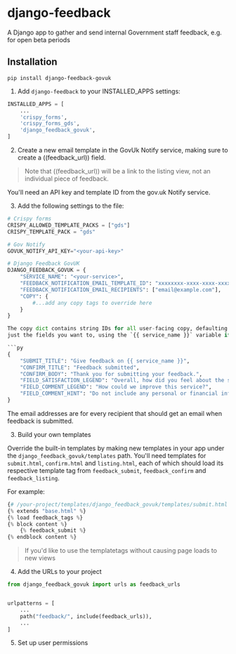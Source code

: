 # django-feedback

A Django app to gather and send internal Government staff feedback, e.g. for open beta periods

## Installation

```
pip install django-feedback-govuk
```

1. Add `django-feedback` to your INSTALLED_APPS settings:

```py
INSTALLED_APPS = [
    ...
    'crispy_forms',
    'crispy_forms_gds',
    'django_feedback_govuk',
]
```

2. Create a new email template in the GovUk Notify service, making sure to create a ((feedback_url)) field.

> Note that ((feedback_url)) will be a link to the listing view, not an individual piece of feedback.

You'll need an API key and template ID from the gov.uk Notify service.

3. Add the following settings to the file:

```py
# Crispy forms
CRISPY_ALLOWED_TEMPLATE_PACKS = ["gds"]
CRISPY_TEMPLATE_PACK = "gds"

# Gov Notify
GOVUK_NOTIFY_API_KEY="<your-api-key>"

# Django Feedback GovUK
DJANGO_FEEDBACK_GOVUK = {
    "SERVICE_NAME": "<your-service>",
    "FEEDBACK_NOTIFICATION_EMAIL_TEMPLATE_ID": "xxxxxxxx-xxxx-xxxx-xxxx-xxxxxxxxxxxx",
    "FEEDBACK_NOTIFICATION_EMAIL_RECIPIENTS": ["email@example.com"],
    "COPY": {
        #...add any copy tags to override here
    }
}

The copy dict contains string IDs for all user-facing copy, defaulting to the following (override
just the fields you want to, using the `{{ service_name }}` variable if necessary for _title and _body strings):

```py
{
    "SUBMIT_TITLE": "Give feedback on {{ service_name }}",
    "CONFIRM_TITLE": "Feedback submitted",
    "CONFIRM_BODY": "Thank you for submitting your feedback.",
    "FIELD_SATISFACTION_LEGEND": "Overall, how did you feel about the service you received today?",
    "FIELD_COMMENT_LEGEND": "How could we improve this service?",
    "FIELD_COMMENT_HINT": "Do not include any personal or financial information, for example your National Insurance or credit card numbers.",
}
```

The email addresses are for every recipient that should get an email when feedback is submitted.

3. Build your own templates

Override the built-in templates by making new templates in your app under the
`django_feedback_govuk/templates` path. You'll need templates for `submit.html`, `confirm.html`
and `listing.html`, each of which should load its respective template tag from `feedback_submit`,
`feedback_confirm` and `feedback_listing`.

For example:

```py
{# /your-project/templates/django_feedback_govuk/templates/submit.html #}
{% extends "base.html" %}
{% load feedback_tags %}
{% block content %}
    {% feedback_submit %}
{% endblock content %}
```

> If you'd like to use the templatetags without causing page loads to new views

4. Add the URLs to your project

```py
from django_feedback_govuk import urls as feedback_urls


urlpatterns = [
    ...
    path("feedback/", include(feedback_urls)),
    ...
]
```

5. Set up user permissions
